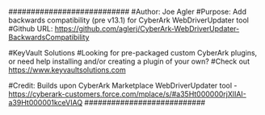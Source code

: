 
###########################
#Author: Joe Agler
#Purpose: Add backwards compatibility (pre v13.1) for CyberArk WebDriverUpdater tool
#Github URL: https://github.com/aglerj/CyberArk-WebDriverUpdater-BackwardsCompatibility

#KeyVault Solutions
#Looking for pre-packaged custom CyberArk plugins, or need help installing and/or creating a plugin of your own? 
#Check out https://www.keyvaultsolutions.com 


#Credit: Builds upon CyberArk Marketplace WebDriverUpdater tool - https://cyberark-customers.force.com/mplace/s/#a35Ht000000rjXlIAI-a39Ht000001kceVIAQ
###########################
